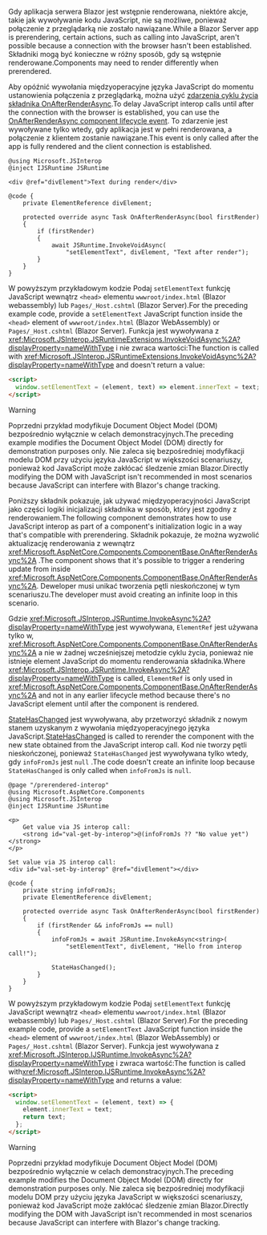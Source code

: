<span data-ttu-id="c0eb6-101">Gdy aplikacja serwera Blazor jest wstępnie renderowana, niektóre akcje, takie jak wywoływanie kodu JavaScript, nie są możliwe, ponieważ połączenie z przeglądarką nie zostało nawiązane.</span><span class="sxs-lookup"><span data-stu-id="c0eb6-101">While a Blazor Server app is prerendering, certain actions, such as calling into JavaScript, aren't possible because a connection with the browser hasn't been established.</span></span> <span data-ttu-id="c0eb6-102">Składniki mogą być konieczne w różny sposób, gdy są wstępnie renderowane.</span><span class="sxs-lookup"><span data-stu-id="c0eb6-102">Components may need to render differently when prerendered.</span></span>

<span data-ttu-id="c0eb6-103">Aby opóźnić wywołania międzyoperacyjne języka JavaScript do momentu ustanowienia połączenia z przeglądarką, można użyć [zdarzenia cyklu życia składnika OnAfterRenderAsync](xref:blazor/components/lifecycle#after-component-render).</span><span class="sxs-lookup"><span data-stu-id="c0eb6-103">To delay JavaScript interop calls until after the connection with the browser is established, you can use the [OnAfterRenderAsync component lifecycle event](xref:blazor/components/lifecycle#after-component-render).</span></span> <span data-ttu-id="c0eb6-104">To zdarzenie jest wywoływane tylko wtedy, gdy aplikacja jest w pełni renderowana, a połączenie z klientem zostanie nawiązane.</span><span class="sxs-lookup"><span data-stu-id="c0eb6-104">This event is only called after the app is fully rendered and the client connection is established.</span></span>

```cshtml
@using Microsoft.JSInterop
@inject IJSRuntime JSRuntime

<div @ref="divElement">Text during render</div>

@code {
    private ElementReference divElement;

    protected override async Task OnAfterRenderAsync(bool firstRender)
    {
        if (firstRender)
        {
            await JSRuntime.InvokeVoidAsync(
                "setElementText", divElement, "Text after render");
        }
    }
}
```

<span data-ttu-id="c0eb6-105">W powyższym przykładowym kodzie Podaj `setElementText` funkcję JavaScript wewnątrz `<head>` elementu `wwwroot/index.html` (Blazor webassembly) lub `Pages/_Host.cshtml` (Blazor Server).</span><span class="sxs-lookup"><span data-stu-id="c0eb6-105">For the preceding example code, provide a `setElementText` JavaScript function inside the `<head>` element of `wwwroot/index.html` (Blazor WebAssembly) or `Pages/_Host.cshtml` (Blazor Server).</span></span> <span data-ttu-id="c0eb6-106">Funkcja jest wywoływana z <xref:Microsoft.JSInterop.JSRuntimeExtensions.InvokeVoidAsync%2A?displayProperty=nameWithType> i nie zwraca wartości:</span><span class="sxs-lookup"><span data-stu-id="c0eb6-106">The function is called with <xref:Microsoft.JSInterop.JSRuntimeExtensions.InvokeVoidAsync%2A?displayProperty=nameWithType> and doesn't return a value:</span></span>

```html
<script>
  window.setElementText = (element, text) => element.innerText = text;
</script>
```

> [!WARNING]
> <span data-ttu-id="c0eb6-107">Poprzedni przykład modyfikuje Document Object Model (DOM) bezpośrednio wyłącznie w celach demonstracyjnych.</span><span class="sxs-lookup"><span data-stu-id="c0eb6-107">The preceding example modifies the Document Object Model (DOM) directly for demonstration purposes only.</span></span> <span data-ttu-id="c0eb6-108">Nie zaleca się bezpośredniej modyfikacji modelu DOM przy użyciu języka JavaScript w większości scenariuszy, ponieważ kod JavaScript może zakłócać śledzenie zmian Blazor.</span><span class="sxs-lookup"><span data-stu-id="c0eb6-108">Directly modifying the DOM with JavaScript isn't recommended in most scenarios because JavaScript can interfere with Blazor's change tracking.</span></span>

<span data-ttu-id="c0eb6-109">Poniższy składnik pokazuje, jak używać międzyoperacyjności JavaScript jako części logiki inicjalizacji składnika w sposób, który jest zgodny z renderowaniem.</span><span class="sxs-lookup"><span data-stu-id="c0eb6-109">The following component demonstrates how to use JavaScript interop as part of a component's initialization logic in a way that's compatible with prerendering.</span></span> <span data-ttu-id="c0eb6-110">Składnik pokazuje, że można wyzwolić aktualizację renderowania z wewnątrz <xref:Microsoft.AspNetCore.Components.ComponentBase.OnAfterRenderAsync%2A> .</span><span class="sxs-lookup"><span data-stu-id="c0eb6-110">The component shows that it's possible to trigger a rendering update from inside <xref:Microsoft.AspNetCore.Components.ComponentBase.OnAfterRenderAsync%2A>.</span></span> <span data-ttu-id="c0eb6-111">Deweloper musi unikać tworzenia pętli nieskończonej w tym scenariuszu.</span><span class="sxs-lookup"><span data-stu-id="c0eb6-111">The developer must avoid creating an infinite loop in this scenario.</span></span>

<span data-ttu-id="c0eb6-112">Gdzie <xref:Microsoft.JSInterop.JSRuntime.InvokeAsync%2A?displayProperty=nameWithType> jest wywoływana, `ElementRef` jest używana tylko w, <xref:Microsoft.AspNetCore.Components.ComponentBase.OnAfterRenderAsync%2A> a nie w żadnej wcześniejszej metodzie cyklu życia, ponieważ nie istnieje element JavaScript do momentu renderowania składnika.</span><span class="sxs-lookup"><span data-stu-id="c0eb6-112">Where <xref:Microsoft.JSInterop.JSRuntime.InvokeAsync%2A?displayProperty=nameWithType> is called, `ElementRef` is only used in <xref:Microsoft.AspNetCore.Components.ComponentBase.OnAfterRenderAsync%2A> and not in any earlier lifecycle method because there's no JavaScript element until after the component is rendered.</span></span>

<span data-ttu-id="c0eb6-113">[StateHasChanged](xref:blazor/components/lifecycle#state-changes) jest wywoływana, aby przetworzyć składnik z nowym stanem uzyskanym z wywołania międzyoperacyjnego języka JavaScript.</span><span class="sxs-lookup"><span data-stu-id="c0eb6-113">[StateHasChanged](xref:blazor/components/lifecycle#state-changes) is called to rerender the component with the new state obtained from the JavaScript interop call.</span></span> <span data-ttu-id="c0eb6-114">Kod nie tworzy pętli nieskończonej, ponieważ `StateHasChanged` jest wywoływana tylko wtedy, gdy `infoFromJs` jest `null` .</span><span class="sxs-lookup"><span data-stu-id="c0eb6-114">The code doesn't create an infinite loop because `StateHasChanged` is only called when `infoFromJs` is `null`.</span></span>

```cshtml
@page "/prerendered-interop"
@using Microsoft.AspNetCore.Components
@using Microsoft.JSInterop
@inject IJSRuntime JSRuntime

<p>
    Get value via JS interop call:
    <strong id="val-get-by-interop">@(infoFromJs ?? "No value yet")</strong>
</p>

Set value via JS interop call:
<div id="val-set-by-interop" @ref="divElement"></div>

@code {
    private string infoFromJs;
    private ElementReference divElement;

    protected override async Task OnAfterRenderAsync(bool firstRender)
    {
        if (firstRender && infoFromJs == null)
        {
            infoFromJs = await JSRuntime.InvokeAsync<string>(
                "setElementText", divElement, "Hello from interop call!");

            StateHasChanged();
        }
    }
}
```

<span data-ttu-id="c0eb6-115">W powyższym przykładowym kodzie Podaj `setElementText` funkcję JavaScript wewnątrz `<head>` elementu `wwwroot/index.html` (Blazor webassembly) lub `Pages/_Host.cshtml` (Blazor Server).</span><span class="sxs-lookup"><span data-stu-id="c0eb6-115">For the preceding example code, provide a `setElementText` JavaScript function inside the `<head>` element of `wwwroot/index.html` (Blazor WebAssembly) or `Pages/_Host.cshtml` (Blazor Server).</span></span> <span data-ttu-id="c0eb6-116">Funkcja jest wywoływana z <xref:Microsoft.JSInterop.IJSRuntime.InvokeAsync%2A?displayProperty=nameWithType> i zwraca wartość:</span><span class="sxs-lookup"><span data-stu-id="c0eb6-116">The function is called with<xref:Microsoft.JSInterop.IJSRuntime.InvokeAsync%2A?displayProperty=nameWithType> and returns a value:</span></span>

```html
<script>
  window.setElementText = (element, text) => {
    element.innerText = text;
    return text;
  };
</script>
```

> [!WARNING]
> <span data-ttu-id="c0eb6-117">Poprzedni przykład modyfikuje Document Object Model (DOM) bezpośrednio wyłącznie w celach demonstracyjnych.</span><span class="sxs-lookup"><span data-stu-id="c0eb6-117">The preceding example modifies the Document Object Model (DOM) directly for demonstration purposes only.</span></span> <span data-ttu-id="c0eb6-118">Nie zaleca się bezpośredniej modyfikacji modelu DOM przy użyciu języka JavaScript w większości scenariuszy, ponieważ kod JavaScript może zakłócać śledzenie zmian Blazor.</span><span class="sxs-lookup"><span data-stu-id="c0eb6-118">Directly modifying the DOM with JavaScript isn't recommended in most scenarios because JavaScript can interfere with Blazor's change tracking.</span></span>
